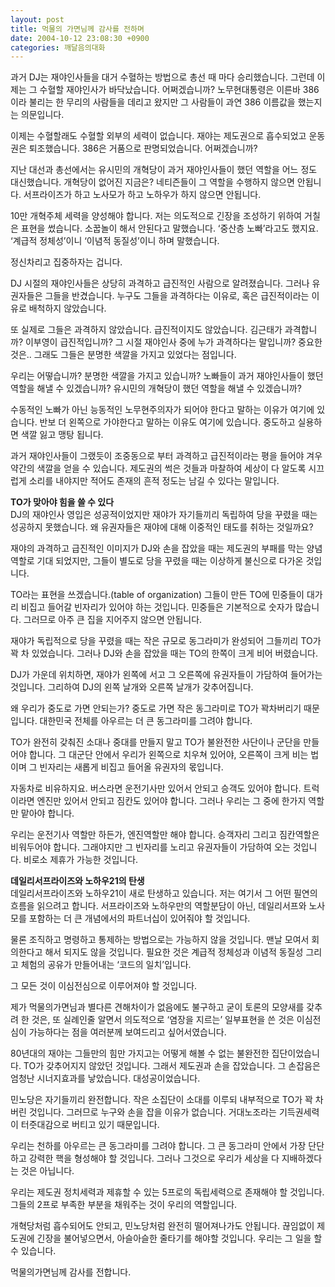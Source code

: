 ```yaml
---
layout: post
title: 먹물의 가면님께 감사를 전하며
date: 2004-10-12 23:08:30 +0900
categories: 깨달음의대화
---
```

과거 DJ는 재야인사들을 대거 수혈하는 방법으로 총선 때 마다 승리했습니다. 그런데 이제는 그 수혈할 재야인사가 바닥났습니다. 어쩌겠습니까? 노무현대통령은 이른바 386이라 불리는 한 무리의 사람들을 데리고 왔지만 그 사람들이 과연 386 이름값을 했는지는 의문입니다. 
  
  
이제는 수혈할래도 수혈할 외부의 세력이 없습니다. 재야는 제도권으로 흡수되었고 운동권은 퇴조했습니다. 386은 거품으로 판명되었습니다. 어쩌겠습니까?    
  
지난 대선과 총선에서는 유시민의 개혁당이 과거 재야인사들이 했던 역할을 어느 정도 대신했습니다. 개혁당이 없어진 지금은? 네티즌들이 그 역할을 수행하지 않으면 안됩니다. 서프라이즈가 하고 노사모가 하고 노하우가 하지 않으면 안됩니다.    
  
10만 개혁주체 세력을 양성해야 합니다. 저는 의도적으로 긴장을 조성하기 위하여 거칠은 표현을 썼습니다. 소꿉놀이 해서 안된다고 말했습니다. ‘중산층 노빠’라고도 했지요. ‘계급적 정체성’이니 ‘이념적 동질성’이니 하며 말했습니다.    
  
정신차리고 집중하자는 겁니다.    
  
DJ 시절의 재야인사들은 상당히 과격하고 급진적인 사람으로 알려졌습니다. 그러나 유권자들은 그들을 반겼습니다. 누구도 그들을 과격하다는 이유로, 혹은 급진적이라는 이유로 배척하지 않았습니다.    
  
또 실제로 그들은 과격하지 않았습니다. 급진적이지도 않았습니다. 김근태가 과격합니까? 이부영이 급진적입니까? 그 시절 재야인사 중에 누가 과격하다는 말입니까? 중요한 것은.. 그래도 그들은 분명한 색깔을 가지고 있었다는 점입니다.    
  
우리는 어떻습니까? 분명한 색깔을 가지고 있습니까? 노빠들이 과거 재야인사들이 했던 역할을 해낼 수 있겠습니까? 유시민의 개혁당이 했던 역할을 해낼 수 있겠습니까?    
  
수동적인 노빠가 아닌 능동적인 노무현주의자가 되어야 한다고 말하는 이유가 여기에 있습니다. 반보 더 왼쪽으로 가야한다고 말하는 이유도 여기에 있습니다. 중도하고 실용하면 색깔 잃고 맹탕 됩니다.    
  
과거 재야인사들이 그랬듯이 조중동으로 부터 과격하고 급진적이라는 평을 들어야 겨우 약간의 색깔을 얻을 수 있습니다. 제도권의 썩은 것들과 마찰하여 세상이 다 알도록 시끄럽게 소리를 내야지만 적어도 존재의 흔적 정도는 남길 수 있다는 말입니다.    
  
**TO가 맞아야 힘을 쓸 수 있다**   
DJ의 재야인사 영입은 성공적이었지만 재야가 자기들끼리 독립하여 당을 꾸렸을 때는 성공하지 못했습니다. 왜 유권자들은 재야에 대해 이중적인 태도를 취하는 것일까요?    
  
재야의 과격하고 급진적인 이미지가 DJ와 손을 잡았을 때는 제도권의 부패를 막는 양념 역할로 기대 되었지만, 그들이 별도로 당을 꾸렸을 때는 이상하게 불신으로 다가온 것입니다.    
  
TO라는 표현을 쓰겠습니다.(table of organization) 그들이 만든 TO에 민중들이 대가리 비집고 들어갈 빈자리가 있어야 하는 것입니다. 민중들은 기본적으로 숫자가 많습니다. 그러므로 아주 큰 집을 지어주지 않으면 안됩니다.    
  
재야가 독립적으로 당을 꾸렸을 때는 작은 규모로 동그라미가 완성되어 그들끼리 TO가 꽉 차 있었습니다. 그러나 DJ와 손을 잡았을 때는 TO의 한쪽이 크게 비어 버렸습니다.    
  
DJ가 가운데 위치하면, 재야가 왼쪽에 서고 그 오른쪽에 유권자들이 가담하여 들어가는 것입니다. 그리하여 DJ의 왼쪽 날개와 오른쪽 날개가 갖추어집니다.    
  
왜 우리가 중도로 가면 안되는가? 중도로 가면 작은 동그라미로 TO가 꽉차버리기 때문입니다. 대한민국 전체를 아우르는 더 큰 동그라미를 그려야 합니다. 
  
  
TO가 완전히 갖춰진 소대나 중대를 만들지 말고 TO가 불완전한 사단이나 군단을 만들어야 합니다. 그 대군단 안에서 우리가 왼쪽으로 치우쳐 있어야, 오른쪽이 크게 비는 법이며 그 빈자리는 새롭게 비집고 들어올 유권자의 몫입니다.    
  
자동차로 비유하지요. 버스라면 운전기사만 있어서 안되고 승객도 있어야 합니다. 트럭이라면 엔진만 있어서 안되고 짐칸도 있어야 합니다. 그러나 우리는 그 중에 한가지 역할만 맡아야 합니다.    
  
우리는 운전기사 역할만 하든가, 엔진역할만 해야 합니다. 승객자리 그리고 짐칸역할은 비워두어야 합니다. 그래야지만 그 빈자리를 노리고 유권자들이 가담하여 오는 것입니다. 비로소 제휴가 가능한 것입니다. 
  
  
**데일리서프라이즈와 노하우21의 탄생**   
데일리서프라이즈와 노하우21이 새로 탄생하고 있습니다. 저는 여기서 그 어떤 필연의 흐름을 읽으려고 합니다. 서프라이즈와 노하우만의 역할분담이 아닌, 데일리서프와 노사모를 포함하는 더 큰 개념에서의 파트너십이 있어줘야 할 것입니다.    
  
물론 조직하고 명령하고 통제하는 방법으로는 가능하지 않을 것입니다. 맨날 모여서 회의한다고 해서 되지도 않을 것입니다. 필요한 것은 계급적 정체성과 이념적 동질성 그리고 체험의 공유가 만들어내는 ‘코드의 일치’입니다.    
  
그 모든 것이 이심전심으로 이루어져야 할 것입니다.    
  
제가 먹물의가면님과 별다른 견해차이가 없음에도 불구하고 굳이 토론의 모양새를 갖추려 한 것은, 또 실례인줄 알면서 의도적으로 ‘염장을 지르는’ 일부표현을 쓴 것은 이심전심이 가능하다는 점을 여러분께 보여드리고 싶어서였습니다.    
  
80년대의 재야는 그들만의 힘만 가지고는 어떻게 해볼 수 없는 불완전한 집단이었습니다. TO가 갖추어지지 않았던 것입니다. 그래서 제도권과 손을 잡았습니다. 그 손잡음은 엄청난 시너지효과를 낳았습니다. 대성공이었습니다.    
  
민노당은 자기들끼리 완전합니다. 작은 소집단이 소대를 이루되 내부적으로 TO가 꽉 차버린 것입니다. 그러므로 누구와 손을 잡을 이유가 없습니다. 거대노조라는 기득권세력이 터줏대감으로 버티고 있기 때문입니다. 
  
  
우리는 천하를 아우르는 큰 동그라미를 그려야 합니다. 그 큰 동그라미 안에서 가장 단단하고 강력한 핵을 형성해야 할 것입니다. 그러나 그것으로 우리가 세상을 다 지배하겠다는 것은 아닙니다. 
  
  
우리는 제도권 정치세력과 제휴할 수 있는 5프로의 독립세력으로 존재해야 할 것입니다. 그들의 2프로 부족한 부분을 채워주는 것이 우리의 역할입니다.    
  
개혁당처럼 흡수되어도 안되고, 민노당처럼 완전히 떨어져나가도 안됩니다. 끊임없이 제도권에 긴장을 불어넣으면서, 아슬아슬한 줄타기를 해야할 것입니다. 우리는 그 일을 할 수 있습니다.    
  
먹물의가면님께 감사를 전합니다.